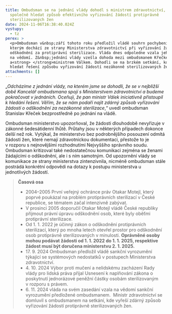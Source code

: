 ```yaml
---
title: Ombudsman se na jednání vlády dohodl s ministrem zdravotnictví, že budou
  společně hledat způsob efektivního vyřizování žádostí protiprávně
  sterilizovaných žen
date: 2024-11-06T16:38:40.024Z
vystupy:
  - tz
perex: >
  <p>Ombudsman v&nbsp;září tohoto roku předložil vládě souhrn pochybení, ke
  kterým dochází ze strany Ministerstva zdravotnictví při vyřizování žádostí o
  odškodnění za protiprávní sterilizace. Vláda dnes odpoledne vzala jeho zprávu
  na vědomí. Z&nbsp;jednání vlády vzešla dohoda mezi ombudsmanem Křečkem
  a<strong> </strong>ministrem Válkem. Dohodli se na brzkém setkání, kde budou
  hledat řešení způsobu vyřizování žádostí nezákonně sterilizovaných žen.</p>
attachments: []
---
```

<p>&bdquo;<em>Odcházíme z&nbsp;jednání vlády, na kterém jsme se dohodli, že se v&nbsp;nejbližší době Kancelář ombudsmana spojí s&nbsp;Ministerstvem zdravotnictví a budeme pokračovat v&nbsp;jednáních. Oceňuji, že pan ministr Válek iniciativně přistoupil k&nbsp;hledání řešení. Věřím, že se nám podaří najít zdárný způsob vyřizování žádostí o odškodnění za nezákonné sterilizace</em>,&ldquo; uvedl ombudsman Stanislav Křeček bezprostředně po jednání na vládě.</p>

<p>Ombudsman ministerstvo upozorňoval, že žádosti dlouhodobě nevyřizuje v zákonné šedesátidenní lhůtě. Průtahy jsou v&nbsp;některých případech dokonce delší než rok. Vytýkal, že ministerstvo bez podrobnějšího posouzení odmítá žádosti žen, které nemají zdravotnickou dokumentaci, přestože to je v&nbsp;rozporu s&nbsp;nejnovějšími rozhodnutími Nejvyššího správního soudu. Ombudsman kritizoval také nedostatečnou komunikaci zejména se&nbsp;ženami žádajícími o odškodnění, ale i s&nbsp;ním samotným. Od upozornění vlády se komunikace ze strany ministerstva zintenzivnila, nicméně ombudsman stále postrádá konkrétní odpovědi na dotazy k postupu ministerstva u jednotlivých žádostí. &nbsp;</p>

<blockquote>
<p><strong>Časová osa </strong></p>

<ul>
	<li>2004&ndash;2005 První veřejný ochránce práv Otakar Motejl, který poprvé poukázal na problém protiprávních sterilizací v České republice, se tématem začal intenzivně zabývat.</li>
	<li>V&nbsp;prosinci 2005 doporučil Otakar Motejl vládě České republiky přijmout právní úpravu odškodnění osob, které byly oběťmi protiprávní sterilizace.</li>
	<li>Od 1. 1. 2022 je účinný zákon o odškodnění protiprávních sterilizací, který po mnoha letech otevřel prostor pro odškodnění osob protiprávně sterilizovaných v minulosti. <strong>Oprávněné osoby mohou podávat žádosti od 1. 1. 2022 do 1. 1. 2025, respektive žádost musí být doručena ministerstvu 2. 1. 2025. </strong></li>
	<li>17. 9. 2024 Ombudsman předložil vládě sankční vyrozumění týkající se systémových nedostatků v&nbsp;postupech Ministerstva zdravotnictví.</li>
	<li>4. 10. 2024 Výbor proti mučení a nelidskému zacházení Rady vlády pro lidská práva přijal Usnesení k&nbsp;naplňování zákona o poskytnutí jednorázové peněžní částky osobám sterilizovaným v&nbsp;rozporu s právem.</li>
	<li>6. 11. 2024 vláda na svém zasedání vzala na vědomí sankční vyrozumění předložené ombudsmanem. &nbsp;Ministr zdravotnictví se domluvil s&nbsp;ombudsmanem na setkání, kde vyřeší zdárný způsob vyřizování žádostí protiprávně sterilizovaných žen.</li>
</ul>
</blockquote>
